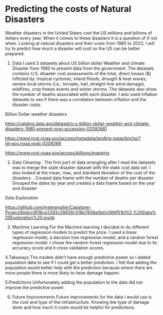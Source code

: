 # Predicting the costs of Natural Disasters
Weather disasters in the United States cost the US millions and billions of dollars every year.  When it comes to these disasters it is a question of if not when. Looking at natural disasters and their costs from 1980 to 2023, I will try to predict how much a disaster will cost so the US can be better prepared.  

1.	Data
I used 3 datasets about US billion dollar Weather and climate Disaster from 1980 to present data from the government. The datasets contains U.S. disaster cost assessments of the total, direct losses ($) inflicted by: tropical cyclones, inland floods, drought & heat waves, severe local storms (i.e., tornado, hail, straight-line wind damage), wildfires, crop freeze events and winter storms.  The datasets also show the number of deaths associated with each disaster. I also used inflation datasets to see if there was a correlation between inflation and the disaster costs.  

Billion Dollar weather disasters

https://catalog.data.gov/dataset/u-s-billion-dollar-weather-and-climate-disasters-1980-present-ncei-accession-02092681

https://www.ncei.noaa.gov/access/metadata/landing-page/bin/iso?id=gov.noaa.nodc:0209268

https://www.ncei.noaa.gov/access/billions/mapping


2.	Data Cleaning
  .	The first part of data wrangling after I read the datasets was to merge the state disaster dataset with the state cost data set.  I also looked at the mean, max, and standard deviation of the cost of the disasters.
  .	Created data frame with the number of deaths per disaster
  .	Grouped the dates by year and created a data frame based on the year and disaster

   Data Exploration

https://github.com/mstegmuller/Capstone-Project/blob/c9f18ce2292c28839c516b7836a0b0c066f51b11/2.%20Data%20Exploration%20.ipynb

3.  Machine Learning 
	For the Machine learning I decided to do different types of regression models to predict the price.  I used a linear regression model, a decision tree regression model, and a random forest regression model. I 	chose the random forest regression model due to its accuracy score and it cross validation scores.

  
4.Takaways
	The models didn’t have enough predictive power so I added population data to see if I could get a better prediction.  I felt that adding the population would better help with the prediction because where there are 	more people there is more likely to have damage happen.
	
5.Predictions
	Unfortunately adding the population to the data did not improve the predictive power.

6. Future Improvements 
	Future improvements for the data I would use is the cost and type of the infrastructure.  Knowing the type of damage done and how much it costs would be helpful for predictions.  


